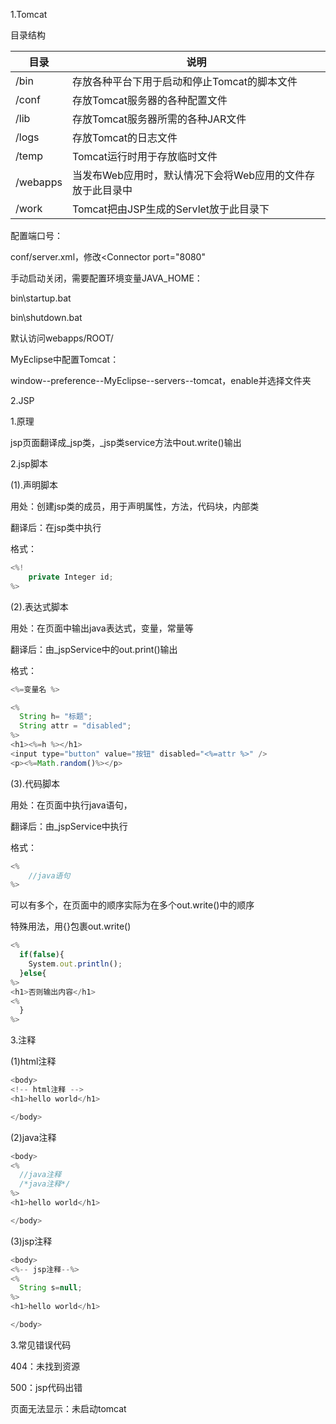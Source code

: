 1.Tomcat

目录结构

| 目录 | 说明 |
| - | - |
| /bin | 存放各种平台下用于启动和停止Tomcat的脚本文件 |
| /conf | 存放Tomcat服务器的各种配置文件 |
| /lib | 存放Tomcat服务器所需的各种JAR文件 |
| /logs | 存放Tomcat的日志文件 |
| /temp | Tomcat运行时用于存放临时文件 |
| /webapps | 当发布Web应用时，默认情况下会将Web应用的文件存放于此目录中 |
| /work | Tomcat把由JSP生成的Servlet放于此目录下 |




配置端口号：

conf/server.xml，修改<Connector port="8080" 



手动启动关闭，需要配置环境变量JAVA_HOME：

bin\startup.bat

bin\shutdown.bat



默认访问webapps/ROOT/



MyEclipse中配置Tomcat：

window--preference--MyEclipse--servers--tomcat，enable并选择文件夹



2.JSP

1.原理

jsp页面翻译成_jsp类，_jsp类service方法中out.write()输出

2.jsp脚本

(1).声明脚本

用处：创建jsp类的成员，用于声明属性，方法，代码块，内部类

翻译后：在jsp类中执行

格式：

```javascript
<%!
    private Integer id;
%>
```





(2).表达式脚本

用处：在页面中输出java表达式，变量，常量等

翻译后：由_jspService中的out.print()输出

格式：

```javascript
<%=变量名 %>
```



```javascript
<%
  String h= "标题";
  String attr = "disabled";
%>
<h1><%=h %></h1>
<input type="button" value="按钮" disabled="<%=attr %>" />
<p><%=Math.random()%></p>
```



(3).代码脚本

用处：在页面中执行java语句，

翻译后：由_jspService中执行

格式：

```javascript
<%
    //java语句
%>
```

可以有多个，在页面中的顺序实际为在多个out.write()中的顺序

特殊用法，用{}包裹out.write()

```javascript
<%
  if(false){
    System.out.println();
  }else{
%>
<h1>否则输出内容</h1>
<%
  }
%>
```



3.注释

(1)html注释

```javascript
<body>
<!-- html注释 -->
<h1>hello world</h1>

</body>
```



(2)java注释

```javascript
<body>
<%
  //java注释
  /*java注释*/
%>
<h1>hello world</h1>

</body>
```



(3)jsp注释

```javascript
<body>
<%-- jsp注释--%>
<%
  String s=null;
%>
<h1>hello world</h1>

</body>
```





3.常见错误代码

404：未找到资源

500：jsp代码出错

页面无法显示：未启动tomcat

